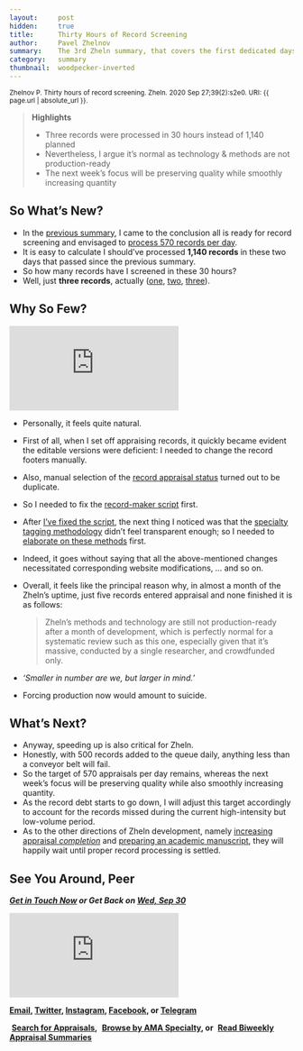 ```yaml
---
layout:     post
hidden:     true
title:      Thirty Hours of Record Screening
author:     Pavel Zhelnov
summary:    The 3rd Zheln summary, that covers the first dedicated days of record screening.
category:   summary
thumbnail:  woodpecker-inverted
---
```


<small>Zhelnov P. Thirty hours of record screening. Zheln. 2020 Sep 27;39(2):s2e0. URI: {{ page.url | absolute_url }}.</small>

> **Highlights**
>
> * Three records were processed in 30 hours instead of 1,140 planned
> * Nevertheless, I argue it’s normal as technology & methods are not production-ready
> * The next week’s focus will be preserving quality while smoothly increasing quantity 

## So What’s New?

* In the [previous summary](https://zheln.com/summary/2020/09/25/1/), I came to the conclusion all is ready for record screening and envisaged to [process 570 records per day](https://github.com/drzhelnov/zheln.github.io/issues/8#issuecomment-697119605).
* It is easy to calculate I should’ve processed **1,140 records** in these two days that passed since the previous summary.
* So how many records have I screened in these 30 hours?
* Well, just **three records**, actually ([one](https://zheln.com/record/2020/09/02/3/), [two](https://zheln.com/record/2020/09/02/4/), [three](https://zheln.com/record/2020/09/02/5/)).

## Why So Few?

<div class="video-container"><iframe src="https://www.youtube.com/embed/FmMd5854GX8?start=155&end=160" frameborder="0" allow="accelerometer; autoplay; clipboard-write; encrypted-media; gyroscope; picture-in-picture" allowfullscreen></iframe></div>

* Personally, it feels quite natural.
* First of all, when I set off appraising records, it quickly became evident the editable versions were deficient: I needed to change the record footers manually.
* Also, manual selection of the [record appraisal status](https://github.com/p1m-ortho/qs-global-ortho-search-queries/blob/global-sr-query/README.md#pubmed-search) turned out to be duplicate.
* So I needed to fix the [record-maker script](https://github.com/p1m-ortho/qs-global-ortho-search-queries/blob/global-sr-query/zheln/general-makeposti.sh) first.
* After [I’ve fixed the script](https://github.com/p1m-ortho/qs-global-ortho-search-queries/compare/626337b1862022e03515a3bfc22adce73071bbab..edb49911da27a6f822dec8cadc9ff5763526511f#diff-d556e85617be04293b0ad953ad7028b3), the next thing I noticed was that the [specialty tagging methodology](https://github.com/p1m-ortho/qs-global-ortho-search-queries#specialty-tagging) didn’t feel transparent enough; so I needed to [elaborate on these methods](https://github.com/p1m-ortho/qs-global-ortho-search-queries/compare/06dc0e66ab82b80138011b7afb7e7d4addf3fcb4..eef4e65ee88a1c9ae9544152014481c46801da3c#diff-04c6e90faac2675aa89e2176d2eec7d8) first.
* Indeed, it goes without saying that all the above-mentioned changes necessitated corresponding website modifications, … and so on.
* Overall, it feels like the principal reason why, in almost a month of the Zheln’s uptime, just five records entered appraisal and none finished it is as follows:

    > Zheln’s methods and technology are still not production-ready after a month of development, which is perfectly normal for a systematic review such as this one, especially given that it’s massive, conducted by a single researcher, and crowdfunded only.

* _‘Smaller in number are we, but larger in mind.’_
* Forcing production now would amount to suicide.

## What’s Next?

* Anyway, speeding up is also critical for Zheln.
* Honestly, with 500 records added to the queue daily, anything less than a conveyor belt will fail.
* So the target of 570 appraisals per day remains, whereas the next week’s focus will be preserving quality while also smoothly increasing quantity.
* As the record debt starts to go down, I will adjust this target accordingly to account for the records missed during the current high-intensity but low-volume period.
* As to the other directions of Zheln development, namely [increasing appraisal _completion_](https://github.com/drzhelnov/zheln.github.io/milestone/11) and [preparing an academic manuscript](https://github.com/drzhelnov/zheln.github.io/projects/2), they will happily wait until proper record processing is settled.

## See You Around, Peer

<i class="far fa-comments"></i> _**[Get in Touch Now](https://twitter.com/drzhelnov) or Get Back on [Wed, Sep 30](https://github.com/drzhelnov/zheln.github.io/milestone/12)**_

<div class="video-container"><iframe src="https://www.youtube.com/embed/1vcZ_xTLiVI" frameborder="0" allow="accelerometer; autoplay; clipboard-write; encrypted-media; gyroscope; picture-in-picture" allowfullscreen></iframe></div>

**[Email](mailto:pavel@zheln.com), [Twitter](https://twitter.com/drzhelnov), [Instagram](https://instagram.com/igzheln), [Facebook](https://facebook.com/drzhelnov), or [Telegram](https://t.me/drzhelnov)**

<i class="fa fa-search"></i>&nbsp;**[Search for Appraisals](https://zheln.com/search),** <i class="fas fa-user-md"></i>&nbsp;**[Browse by AMA Specialty](https://zheln.com/browse), or** <i class="fa fa-home"></i>&nbsp;**[Read Biweekly Appraisal Summaries](https://zheln.com)**
